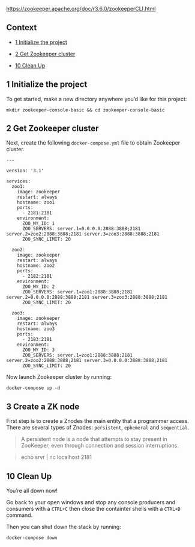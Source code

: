 https://zookeeper.apache.org/doc/r3.6.0/zookeeperCLI.html

## **Context**
- [1 Initialize the project](#1-initialize-the-project)
- [2 Get Zookeeper cluster](#2-get-zookeeper-cluster)

- [10 Clean Up](#10-clean-up)

## 1 Initialize the project

To get started, make a new directory anywhere you’d like for this project:

```
mkdir zookeeper-console-basic && cd zookeeper-console-basic
```

## 2 Get Zookeeper cluster

Next, create the following `docker-compose.yml` file to obtain Zookeeper cluster.

```
---

version: '3.1'

services:
  zoo1:
    image: zookeeper
    restart: always
    hostname: zoo1
    ports:
      - 2181:2181
    environment:
      ZOO_MY_ID: 1
      ZOO_SERVERS: server.1=0.0.0.0:2888:3888;2181 server.2=zoo2:2888:3888;2181 server.3=zoo3:2888:3888;2181
      ZOO_SYNC_LIMIT: 20

  zoo2:
    image: zookeeper
    restart: always
    hostname: zoo2
    ports:
      - 2182:2181
    environment:
      ZOO_MY_ID: 2
      ZOO_SERVERS: server.1=zoo1:2888:3888;2181 server.2=0.0.0.0:2888:3888;2181 server.3=zoo3:2888:3888;2181
      ZOO_SYNC_LIMIT: 20

  zoo3:
    image: zookeeper
    restart: always
    hostname: zoo3
    ports:
      - 2183:2181
    environment:
      ZOO_MY_ID: 3
      ZOO_SERVERS: server.1=zoo1:2888:3888;2181 server.2=zoo2:2888:3888;2181 server.3=0.0.0.0:2888:3888;2181
      ZOO_SYNC_LIMIT: 20
```   

Now launch Zookeeper cluster by running:

```
docker-compose up -d
```

## 3 Create a ZK node

First step is to create a Znodes the main entity that a programmer access. There are several types of Znodes: 
`persistent`, `ephemeral` and `sequential`.

> A persistent node is a node that attempts to stay present in ZooKeeper, even through connection and session
interruptions.

> echo srvr | nc localhost 2181


## 10 Clean Up

You’re all down now!

Go back to your open windows and stop any console producers and consumers with a `CTRL+C` then close the containter shells with a `CTRL+D` command.

Then you can shut down the stack by running:

```
docker-compose down
```
